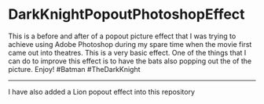 # DarkKnightPopoutPhotoshopEffect
This is a before and after of a popout picture effect that I was trying to achieve using Adobe Photoshop during my spare time when the movie first came out into theatres.  This is a very basic effect.  One of the things that I can do to improve this effect is to have the bats also popping out the of the picture.
Enjoy! #Batman #TheDarkKnight

------
I have also added a Lion popout effect into this repository
